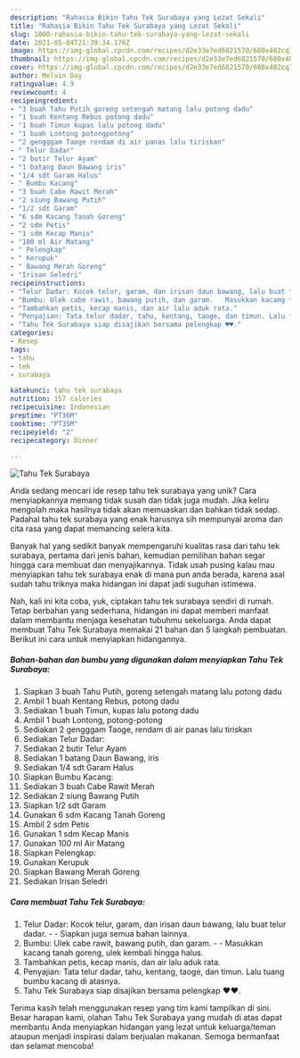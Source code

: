 ```yaml
---
description: "Rahasia Bikin Tahu Tek Surabaya yang Lezat Sekali"
title: "Rahasia Bikin Tahu Tek Surabaya yang Lezat Sekali"
slug: 1000-rahasia-bikin-tahu-tek-surabaya-yang-lezat-sekali
date: 2021-05-04T21:39:34.176Z
image: https://img-global.cpcdn.com/recipes/d2e33e7ed6821570/680x482cq70/tahu-tek-surabaya-foto-resep-utama.jpg
thumbnail: https://img-global.cpcdn.com/recipes/d2e33e7ed6821570/680x482cq70/tahu-tek-surabaya-foto-resep-utama.jpg
cover: https://img-global.cpcdn.com/recipes/d2e33e7ed6821570/680x482cq70/tahu-tek-surabaya-foto-resep-utama.jpg
author: Melvin Day
ratingvalue: 4.9
reviewcount: 4
recipeingredient:
- "3 buah Tahu Putih goreng setengah matang lalu potong dadu"
- "1 buah Kentang Rebus potong dadu"
- "1 buah Timun kupas lalu potong dadu"
- "1 buah Lontong potongpotong"
- "2 gengggam Taoge rendam di air panas lalu tiriskan"
- " Telur Dadar"
- "2 butir Telur Ayam"
- "1 batang Daun Bawang iris"
- "1/4 sdt Garam Halus"
- " Bumbu Kacang"
- "3 buah Cabe Rawit Merah"
- "2 siung Bawang Putih"
- "1/2 sdt Garam"
- "6 sdm Kacang Tanah Goreng"
- "2 sdm Petis"
- "1 sdm Kecap Manis"
- "100 ml Air Matang"
- " Pelengkap"
- " Kerupuk"
- " Bawang Merah Goreng"
- "Irisan Seledri"
recipeinstructions:
- "Telur Dadar: Kocok telur, garam, dan irisan daun bawang, lalu buat telur dadar.  Siapkan juga semua bahan lainnya."
- "Bumbu: Ulek cabe rawit, bawang putih, dan garam.   Masukkan kacang tanah goreng, ulek kembali hingga halus."
- "Tambahkan petis, kecap manis, dan air lalu aduk rata."
- "Penyajian: Tata telur dadar, tahu, kentang, taoge, dan timun. Lalu tuang bumbu kacang di atasnya."
- "Tahu Tek Surabaya siap disajikan bersama pelengkap ♥️♥️."
categories:
- Resep
tags:
- tahu
- tek
- surabaya

katakunci: tahu tek surabaya 
nutrition: 157 calories
recipecuisine: Indonesian
preptime: "PT36M"
cooktime: "PT35M"
recipeyield: "2"
recipecategory: Dinner

---
```



![Tahu Tek Surabaya](https://img-global.cpcdn.com/recipes/d2e33e7ed6821570/680x482cq70/tahu-tek-surabaya-foto-resep-utama.jpg)

Anda sedang mencari ide resep tahu tek surabaya yang unik? Cara menyiapkannya memang tidak susah dan tidak juga mudah. Jika keliru mengolah maka hasilnya tidak akan memuaskan dan bahkan tidak sedap. Padahal tahu tek surabaya yang enak harusnya sih mempunyai aroma dan cita rasa yang dapat memancing selera kita.



Banyak hal yang sedikit banyak mempengaruhi kualitas rasa dari tahu tek surabaya, pertama dari jenis bahan, kemudian pemilihan bahan segar hingga cara membuat dan menyajikannya. Tidak usah pusing kalau mau menyiapkan tahu tek surabaya enak di mana pun anda berada, karena asal sudah tahu triknya maka hidangan ini dapat jadi suguhan istimewa.


Nah, kali ini kita coba, yuk, ciptakan tahu tek surabaya sendiri di rumah. Tetap berbahan yang sederhana, hidangan ini dapat memberi manfaat dalam membantu menjaga kesehatan tubuhmu sekeluarga. Anda dapat membuat Tahu Tek Surabaya memakai 21 bahan dan 5 langkah pembuatan. Berikut ini cara untuk menyiapkan hidangannya.

<!--inarticleads1-->

##### Bahan-bahan dan bumbu yang digunakan dalam menyiapkan Tahu Tek Surabaya:

1. Siapkan 3 buah Tahu Putih, goreng setengah matang lalu potong dadu
1. Ambil 1 buah Kentang Rebus, potong dadu
1. Sediakan 1 buah Timun, kupas lalu potong dadu
1. Ambil 1 buah Lontong, potong-potong
1. Sediakan 2 gengggam Taoge, rendam di air panas lalu tiriskan
1. Sediakan  Telur Dadar:
1. Sediakan 2 butir Telur Ayam
1. Sediakan 1 batang Daun Bawang, iris
1. Sediakan 1/4 sdt Garam Halus
1. Siapkan  Bumbu Kacang:
1. Sediakan 3 buah Cabe Rawit Merah
1. Sediakan 2 siung Bawang Putih
1. Siapkan 1/2 sdt Garam
1. Gunakan 6 sdm Kacang Tanah Goreng
1. Ambil 2 sdm Petis
1. Gunakan 1 sdm Kecap Manis
1. Gunakan 100 ml Air Matang
1. Siapkan  Pelengkap:
1. Gunakan  Kerupuk
1. Siapkan  Bawang Merah Goreng
1. Sediakan Irisan Seledri




<!--inarticleads2-->

##### Cara membuat Tahu Tek Surabaya:

1. Telur Dadar: Kocok telur, garam, dan irisan daun bawang, lalu buat telur dadar. -  - Siapkan juga semua bahan lainnya.
1. Bumbu: Ulek cabe rawit, bawang putih, dan garam.  -  - Masukkan kacang tanah goreng, ulek kembali hingga halus.
1. Tambahkan petis, kecap manis, dan air lalu aduk rata.
1. Penyajian: Tata telur dadar, tahu, kentang, taoge, dan timun. Lalu tuang bumbu kacang di atasnya.
1. Tahu Tek Surabaya siap disajikan bersama pelengkap ♥️♥️.




Terima kasih telah menggunakan resep yang tim kami tampilkan di sini. Besar harapan kami, olahan Tahu Tek Surabaya yang mudah di atas dapat membantu Anda menyiapkan hidangan yang lezat untuk keluarga/teman ataupun menjadi inspirasi dalam berjualan makanan. Semoga bermanfaat dan selamat mencoba!
